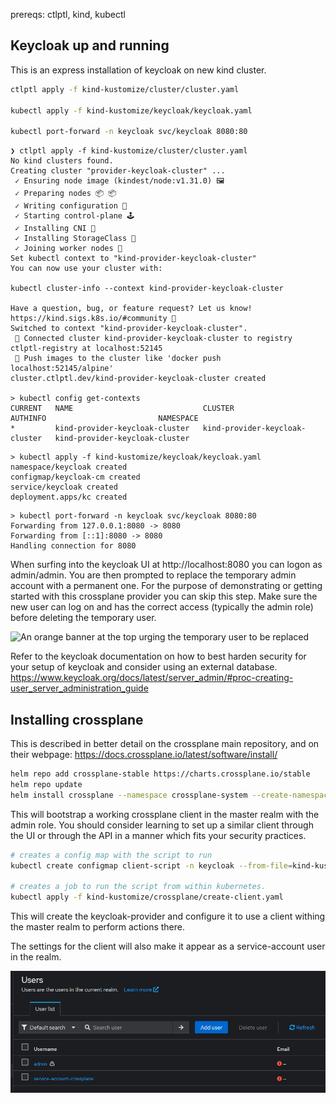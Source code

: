 
prereqs: ctlptl, kind, kubectl

## Keycloak up and running

This is an express installation of keycloak on new kind cluster.

``` sh
ctlptl apply -f kind-kustomize/cluster/cluster.yaml

kubectl apply -f kind-kustomize/keycloak/keycloak.yaml

kubectl port-forward -n keycloak svc/keycloak 8080:80
```


```
❯ ctlptl apply -f kind-kustomize/cluster/cluster.yaml
No kind clusters found.
Creating cluster "provider-keycloak-cluster" ...
 ✓ Ensuring node image (kindest/node:v1.31.0) 🖼
 ✓ Preparing nodes 📦 📦
 ✓ Writing configuration 📜
 ✓ Starting control-plane 🕹️
 ✓ Installing CNI 🔌
 ✓ Installing StorageClass 💾
 ✓ Joining worker nodes 🚜
Set kubectl context to "kind-provider-keycloak-cluster"
You can now use your cluster with:

kubectl cluster-info --context kind-provider-keycloak-cluster

Have a question, bug, or feature request? Let us know! https://kind.sigs.k8s.io/#community 🙂
Switched to context "kind-provider-keycloak-cluster".
 🔌 Connected cluster kind-provider-keycloak-cluster to registry ctlptl-registry at localhost:52145
 👐 Push images to the cluster like 'docker push localhost:52145/alpine'
cluster.ctlptl.dev/kind-provider-keycloak-cluster created

> kubectl config get-contexts
CURRENT   NAME                             CLUSTER                          AUTHINFO                         NAMESPACE
*         kind-provider-keycloak-cluster   kind-provider-keycloak-cluster   kind-provider-keycloak-cluster

```

```
> kubectl apply -f kind-kustomize/keycloak/keycloak.yaml
namespace/keycloak created
configmap/keycloak-cm created
service/keycloak created
deployment.apps/kc created

```

```
> kubectl port-forward -n keycloak svc/keycloak 8080:80
Forwarding from 127.0.0.1:8080 -> 8080
Forwarding from [::1]:8080 -> 8080
Handling connection for 8080
```

When surfing into the keycloak UI at http://localhost:8080 you can logon as admin/admin. You are then prompted to replace the temporary admin account with a permanent one. For the purpose of demonstrating or getting started with this crossplane provider you can skip this step. Make sure the new user can log on and has the correct access (typically the admin role) before deleting the temporary user.

![An orange banner at the top urging the temporary user to be replaced](replace-user-banner.png)

Refer to the keycloak documentation on how to best harden security for your setup of keycloak and consider using an external database. https://www.keycloak.org/docs/latest/server_admin/#proc-creating-user_server_administration_guide


## Installing crossplane

This is described in better detail on the crossplane main repository, and on their webpage: https://docs.crossplane.io/latest/software/install/

``` sh
helm repo add crossplane-stable https://charts.crossplane.io/stable
helm repo update
helm install crossplane --namespace crossplane-system --create-namespace crossplane-stable/crossplane 

``` 

This will bootstrap a working crossplane client in the master realm with the admin role. You should consider learning to set up a similar client through the UI or through the API in a manner which fits your security practices.

``` sh
# creates a config map with the script to run
kubectl create configmap client-script -n keycloak --from-file=kind-kustomize/crossplane/create-client.sh

# creates a job to run the script from within kubernetes.
kubectl apply -f kind-kustomize/crossplane/create-client.yaml

```

This will create the keycloak-provider and configure it to use a client withing the master realm to perform actions there.

The settings for the client will also make it appear as a service-account user in the realm.

![Displays the crossplane service-account user](assets/service-account-crossplane.png)
